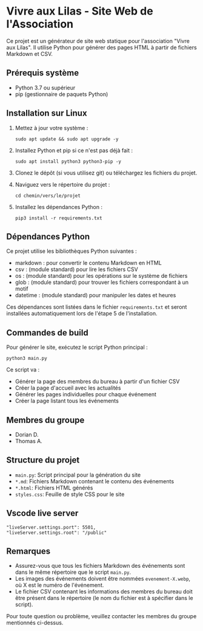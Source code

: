 # Vivre aux Lilas - Site Web de l'Association

Ce projet est un générateur de site web statique pour l'association "Vivre aux Lilas". Il utilise Python pour générer des pages HTML à partir de fichiers Markdown et CSV.

## Prérequis système

- Python 3.7 ou supérieur
- pip (gestionnaire de paquets Python)

## Installation sur Linux

1. Mettez à jour votre système :
   ```
   sudo apt update && sudo apt upgrade -y
   ```

2. Installez Python et pip si ce n'est pas déjà fait :
   ```
   sudo apt install python3 python3-pip -y
   ```

3. Clonez le dépôt (si vous utilisez git) ou téléchargez les fichiers du projet.

4. Naviguez vers le répertoire du projet :
   ```
   cd chemin/vers/le/projet
   ```

5. Installez les dépendances Python :
   ```
   pip3 install -r requirements.txt
   ```

## Dépendances Python

Ce projet utilise les bibliothèques Python suivantes :

- markdown : pour convertir le contenu Markdown en HTML
- csv : (module standard) pour lire les fichiers CSV
- os : (module standard) pour les opérations sur le système de fichiers
- glob : (module standard) pour trouver les fichiers correspondant à un motif
- datetime : (module standard) pour manipuler les dates et heures

Ces dépendances sont listées dans le fichier `requirements.txt` et seront installées automatiquement lors de l'étape 5 de l'installation.

## Commandes de build

Pour générer le site, exécutez le script Python principal :

```
python3 main.py
```

Ce script va :
- Générer la page des membres du bureau à partir d'un fichier CSV
- Créer la page d'accueil avec les actualités
- Générer les pages individuelles pour chaque événement
- Créer la page listant tous les événements

## Membres du groupe

- Dorian D.
- Thomas A.

## Structure du projet

- `main.py`: Script principal pour la génération du site
- `*.md`: Fichiers Markdown contenant le contenu des événements
- `*.html`: Fichiers HTML générés
- `styles.css`: Feuille de style CSS pour le site

## Vscode live server

```
"liveServer.settings.port": 5501,
"liveServer.settings.root": "/public"
```

## Remarques

- Assurez-vous que tous les fichiers Markdown des événements sont dans le même répertoire que le script `main.py`.
- Les images des événements doivent être nommées `evenement-X.webp`, où X est le numéro de l'événement.
- Le fichier CSV contenant les informations des membres du bureau doit être présent dans le répertoire (le nom du fichier est à spécifier dans le script).

Pour toute question ou problème, veuillez contacter les membres du groupe mentionnés ci-dessus.
